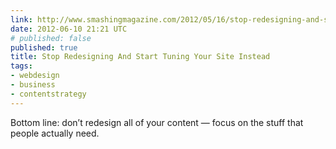 ```yaml
---
link: http://www.smashingmagazine.com/2012/05/16/stop-redesigning-and-start-tuning-your-site-instead/
date: 2012-06-10 21:21 UTC
# published: false
published: true
title: Stop Redesigning And Start Tuning Your Site Instead
tags:
- webdesign
- business
- contentstrategy
---
```


Bottom line: don’t redesign all of your content — focus on the stuff that people actually need.
